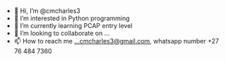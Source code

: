 - 👋 Hi, I’m @cmcharles3
- 👀 I’m interested in Python programming
- 🌱 I’m currently learning PCAP entry level
- 💞️ I’m looking to collaborate on ...
- 📫 How to reach me ...cmcharles3@gmail.com, whatsapp number +27 76 484 7360

<!---
cmcharles3/cmcharles3 is a ✨ special ✨ repository because its `README.md` (this file) appears on your GitHub profile.
You can click the Preview link to take a look at your changes.
--->
